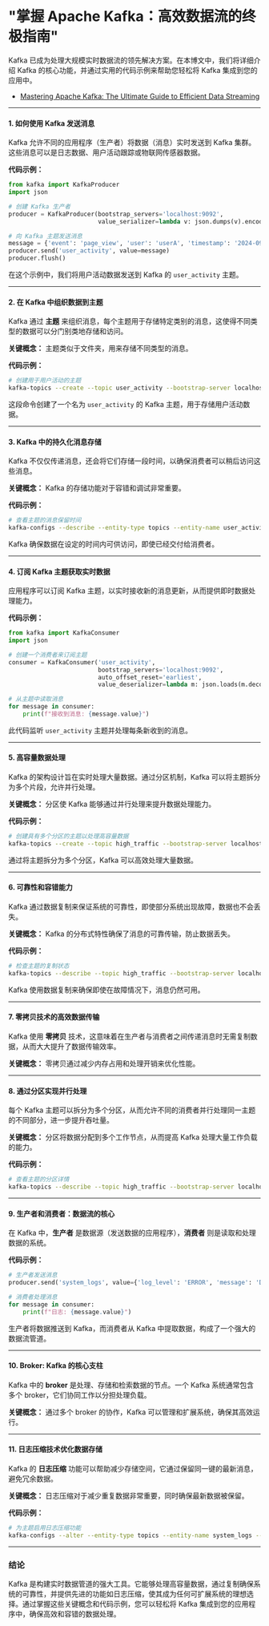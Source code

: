 # "掌握 Apache Kafka：高效数据流的终极指南"

Kafka 已成为处理大规模实时数据流的领先解决方案。在本博文中，我们将详细介绍 Kafka 的核心功能，并通过实用的代码示例来帮助您轻松将 Kafka 集成到您的应用中。

- [Mastering Apache Kafka: The Ultimate Guide to Efficient Data Streaming](https://codebitwave.com/mastering-apache-kafka-the-ultimate-guide-to-efficient-data-streaming/)

---

#### 1. 如何使用 Kafka 发送消息
Kafka 允许不同的应用程序（生产者）将数据（消息）实时发送到 Kafka 集群。这些消息可以是日志数据、用户活动跟踪或物联网传感器数据。

**代码示例：**
```python
from kafka import KafkaProducer
import json

# 创建 Kafka 生产者
producer = KafkaProducer(bootstrap_servers='localhost:9092',
                         value_serializer=lambda v: json.dumps(v).encode('utf-8'))

# 向 Kafka 主题发送消息
message = {'event': 'page_view', 'user': 'userA', 'timestamp': '2024-09-15T12:00:00Z'}
producer.send('user_activity', value=message)
producer.flush()
```
在这个示例中，我们将用户活动数据发送到 Kafka 的 `user_activity` 主题。

---

#### 2. 在 Kafka 中组织数据到主题
Kafka 通过 **主题** 来组织消息，每个主题用于存储特定类别的消息，这使得不同类型的数据可以分门别类地存储和访问。

**关键概念：**
主题类似于文件夹，用来存储不同类型的消息。

**代码示例：**
```bash
# 创建用于用户活动的主题
kafka-topics --create --topic user_activity --bootstrap-server localhost:9092 --partitions 1 --replication-factor 1
```
这段命令创建了一个名为 `user_activity` 的 Kafka 主题，用于存储用户活动数据。

---

#### 3. Kafka 中的持久化消息存储
Kafka 不仅仅传递消息，还会将它们存储一段时间，以确保消费者可以稍后访问这些消息。

**关键概念：**
Kafka 的存储功能对于容错和调试非常重要。

**代码示例：**
```bash
# 查看主题的消息保留时间
kafka-configs --describe --entity-type topics --entity-name user_activity --bootstrap-server localhost:9092
```
Kafka 确保数据在设定的时间内可供访问，即使已经交付给消费者。

---

#### 4. 订阅 Kafka 主题获取实时数据
应用程序可以订阅 Kafka 主题，以实时接收新的消息更新，从而提供即时数据处理能力。

**代码示例：**
```python
from kafka import KafkaConsumer
import json

# 创建一个消费者来订阅主题
consumer = KafkaConsumer('user_activity', 
                         bootstrap_servers='localhost:9092',
                         auto_offset_reset='earliest',
                         value_deserializer=lambda m: json.loads(m.decode('utf-8')))

# 从主题中读取消息
for message in consumer:
    print(f"接收到消息: {message.value}")
```
此代码监听 `user_activity` 主题并处理每条新收到的消息。

---

#### 5. 高容量数据处理
Kafka 的架构设计旨在实时处理大量数据。通过分区机制，Kafka 可以将主题拆分为多个片段，允许并行处理。

**关键概念：**
分区使 Kafka 能够通过并行处理来提升数据处理能力。

**代码示例：**
```bash
# 创建具有多个分区的主题以处理高容量数据
kafka-topics --create --topic high_traffic --bootstrap-server localhost:9092 --partitions 4 --replication-factor 2
```
通过将主题拆分为多个分区，Kafka 可以高效处理大量数据。

---

#### 6. 可靠性和容错能力
Kafka 通过数据复制来保证系统的可靠性，即使部分系统出现故障，数据也不会丢失。

**关键概念：**
Kafka 的分布式特性确保了消息的可靠传输，防止数据丢失。

**代码示例：**
```bash
# 检查主题的复制状态
kafka-topics --describe --topic high_traffic --bootstrap-server localhost:9092
```
Kafka 使用数据复制来确保即使在故障情况下，消息仍然可用。

---

#### 7. 零拷贝技术的高效数据传输
Kafka 使用 **零拷贝** 技术，这意味着在生产者与消费者之间传递消息时无需复制数据，从而大大提升了数据传输效率。

**关键概念：**
零拷贝通过减少内存占用和处理开销来优化性能。

---

#### 8. 通过分区实现并行处理
每个 Kafka 主题可以拆分为多个分区，从而允许不同的消费者并行处理同一主题的不同部分，进一步提升吞吐量。

**关键概念：**
分区将数据分配到多个工作节点，从而提高 Kafka 处理大量工作负载的能力。

**代码示例：**
```bash
# 查看主题的分区详情
kafka-topics --describe --topic high_traffic --bootstrap-server localhost:9092
```

---

#### 9. 生产者和消费者：数据流的核心
在 Kafka 中，**生产者** 是数据源（发送数据的应用程序），**消费者** 则是读取和处理数据的系统。

**代码示例：**
```python
# 生产者发送消息
producer.send('system_logs', value={'log_level': 'ERROR', 'message': 'Database failure'})

# 消费者处理消息
for message in consumer:
    print(f"日志: {message.value}")
```
生产者将数据推送到 Kafka，而消费者从 Kafka 中提取数据，构成了一个强大的数据流管道。

---

#### 10. Broker: Kafka 的核心支柱
Kafka 中的 **broker** 是处理、存储和检索数据的节点。一个 Kafka 系统通常包含多个 broker，它们协同工作以分担处理负载。

**关键概念：**
通过多个 broker 的协作，Kafka 可以管理和扩展系统，确保其高效运行。

---

#### 11. 日志压缩技术优化数据存储
Kafka 的 **日志压缩** 功能可以帮助减少存储空间，它通过保留同一键的最新消息，避免冗余数据。

**关键概念：**
日志压缩对于减少重复数据非常重要，同时确保最新数据被保留。

**代码示例：**
```bash
# 为主题启用日志压缩功能
kafka-configs --alter --entity-type topics --entity-name system_logs --add-config 'cleanup.policy=compact' --bootstrap-server localhost:9092
```

---

### 结论
Kafka 是构建实时数据管道的强大工具。它能够处理高容量数据，通过复制确保系统的可靠性，并提供先进的功能如日志压缩，使其成为任何可扩展系统的理想选择。通过掌握这些关键概念和代码示例，您可以轻松将 Kafka 集成到您的应用程序中，确保高效和容错的数据处理。
